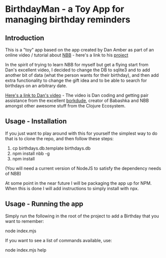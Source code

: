 # BirthdayMan - a Toy App for managing birthday reminders

## Introduction

This is a "toy" app based on the app created by Dan Amber as part of an online video / tutorial about
[NBB](https://github.com/babashka/nbb) - here's a link to his [project](https://github.com/danownsthisspace/birthman)

In the spirit of trying to learn NBB for myself but get a flying start from Dan's excellent video, I decided
to change the DB to sqlite3 and to add another bit of data (what the person wants for their birthday), and
then add extra functionality to change the gift idea and to be able to search for birthdays on an arbitrary date.

[Here's a link to Dan's video](https://youtu.be/_-G9EKaAyuI) - The video is Dan coding and getting pair assistance
from the excellent [borkdude](https://github.com/borkdude), creator of Babashka and NBB amongst other awesome stuff
from the Clojure Ecosystem.

## Usage - Installation

If you just want to play around with this for yourself the simplest way to do that is to clone the repo, and then follow these steps:

1. cp birthdays.db.template birthdays.db
2. npm install nbb -g
3. npm install

(You will need a current version of NodeJS to satisfy the dependency needs of NBB)

At some point in the near future I will be packaging the app up for NPM.  When this
is done I will add instructions to simply install with npx.

## Usage - Running the app

Simply run the following in the root of the project to add a Birthday that you want to remember:

node index.mjs

If you want to see a list of commands available, use:

node index.mjs help